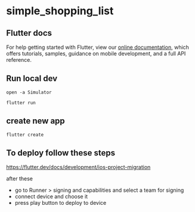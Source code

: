 # simple_shopping_list

## Flutter docs

For help getting started with Flutter, view our
[online documentation](https://flutter.dev/docs), which offers tutorials,
samples, guidance on mobile development, and a full API reference.

## Run local dev

`open -a Simulator`

`flutter run`

## create new app

`flutter create`

## To deploy follow these steps

https://flutter.dev/docs/development/ios-project-migration

after these

- go to Runner > signing and capabilities and select a team for signing
- connect device and choose it
- press play button to deploy to device
